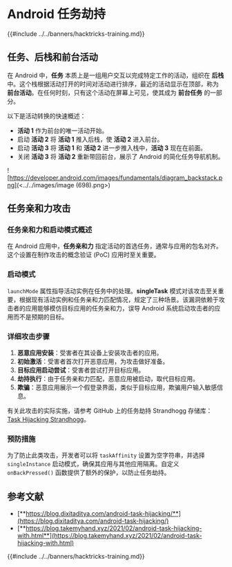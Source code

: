 # Android 任务劫持

{{#include ../../banners/hacktricks-training.md}}

## 任务、后栈和前台活动

在 Android 中，**任务** 本质上是一组用户交互以完成特定工作的活动，组织在 **后栈** 中。这个栈根据活动打开的时间对活动进行排序，最近的活动显示在顶部，称为 **前台活动**。在任何时刻，只有这个活动在屏幕上可见，使其成为 **前台任务** 的一部分。

以下是活动转换的快速概述：

- **活动 1** 作为前台的唯一活动开始。
- 启动 **活动 2** 将 **活动 1** 推入后栈，使 **活动 2** 进入前台。
- 启动 **活动 3** 将 **活动 1** 和 **活动 2** 进一步推入栈中，**活动 3** 现在在前面。
- 关闭 **活动 3** 将 **活动 2** 重新带回前台，展示了 Android 的简化任务导航机制。

![https://developer.android.com/images/fundamentals/diagram_backstack.png](<../../images/image (698).png>)

## 任务亲和力攻击

### 任务亲和力和启动模式概述

在 Android 应用中，**任务亲和力** 指定活动的首选任务，通常与应用的包名对齐。这个设置在制作攻击的概念验证 (PoC) 应用时至关重要。

### 启动模式

`launchMode` 属性指导活动实例在任务中的处理。**singleTask** 模式对该攻击至关重要，根据现有活动实例和任务亲和力匹配情况，规定了三种场景。该漏洞依赖于攻击者的应用能够模仿目标应用的任务亲和力，误导 Android 系统启动攻击者的应用而不是预期的目标。

### 详细攻击步骤

1. **恶意应用安装**：受害者在其设备上安装攻击者的应用。
2. **初始激活**：受害者首次打开恶意应用，为攻击做好准备。
3. **目标应用启动尝试**：受害者尝试打开目标应用。
4. **劫持执行**：由于任务亲和力匹配，恶意应用被启动，取代目标应用。
5. **欺骗**：恶意应用展示一个假登录界面，类似于目标应用，欺骗用户输入敏感信息。

有关此攻击的实际实施，请参考 GitHub 上的任务劫持 Strandhogg 存储库：[Task Hijacking Strandhogg](https://github.com/az0mb13/Task_Hijacking_Strandhogg)。

### 预防措施

为了防止此类攻击，开发者可以将 `taskAffinity` 设置为空字符串，并选择 `singleInstance` 启动模式，确保其应用与其他应用隔离。自定义 `onBackPressed()` 函数提供了额外的保护，以防止任务劫持。

## **参考文献**

- [**https://blog.dixitaditya.com/android-task-hijacking/**](https://blog.dixitaditya.com/android-task-hijacking/)
- [**https://blog.takemyhand.xyz/2021/02/android-task-hijacking-with.html**](https://blog.takemyhand.xyz/2021/02/android-task-hijacking-with.html)

{{#include ../../banners/hacktricks-training.md}}
